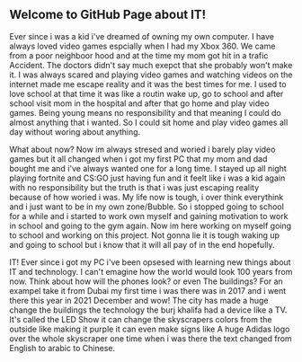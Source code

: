 ## Welcome to GitHub Page about IT!

Ever since i was a kid i've dreamed of owning my own computer. I have always loved video games espcially when I had my Xbox 360. We came from a poor neighboor hood and at the time my mom got hit in a trafic Accident. The doctors didn't say much exepct that she probably won't make it. I was always scared and playing video games and watching videos on the internet made me escape reality and it was the best times for me. I used to love school at that time it was like a routin wake up, go to school and after school visit mom in the hospital and after that go home and play video games. Being young means no responsibility and that meaning I could do almost anything that i wanted. So I could sit home and play video games all day without woring about anything. 



What about now?
Now im always stresed and woried i barely play video games but it all changed when i got my first PC that my mom and dad bought me and i've always wanted one for a long time. I stayed up all night playing fortnite and CS:GO just having fun and it feelt like i was a kid again with no responsibility but the truth is that i was just escaping reality because of how woried i was. My life now is tough, i over think everythink and i just want to be in my own zone/Bubble. So i stopped going to school for a while and i started to work own myself and gaining motivation to work in school and going to the gym again. Now im here working on myself going to school and working on this project. Not gonna lie it is tough waking up and going to school but i know that it will all pay of in the end hopefully. 



IT!
Ever since i got my PC i've been opsesed with learning new things about IT and technology. I can't emagine how the world would look 100 years from now. Think about how will the phones look? or even The buildings? For an exampel take it from Dubai my first time i was there was in 2017 and i went there this year in 2021 December and wow! The city has made a huge change the buildings the technology the burj khalifa had a device like a TV. It's called the LED Show it can change the skyscrapers colors from the outside like making it purple it can even make signs like A huge Adidas logo over the whole skyscraper one time when i was there the text changed from English to arabic to Chinese.
